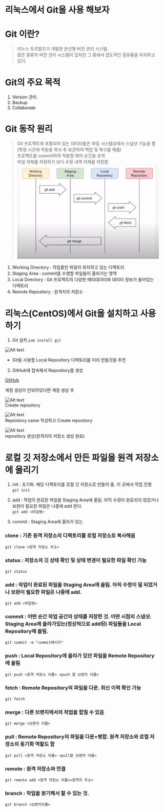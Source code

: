 리눅스에서 Git을 사용 해보자
====================================
# Git 이란?
> 리누스 토르발즈가 개발한 분산형 버전 관리 시스템.   
> 많은 종류의 버전 관리 시스템이 있지만 그 중에서 압도적인 점유율을 차지하고 있다.

# Git의 주요 목적
1. Version 관리
2. Backup
3. Collaborate

# Git 동작 원리
> Git 프로젝트에 포함되어 있는 데이터들은 파일 시스템상에서 스냅샷 기능을 함(특정 시간에 파일을 복사 후 보관하여 백업 및 복구를 해줌)   
> 프로젝트를 commit하여 적용할 때의 순간을 포착   
> 파일 자체를 저장하기 보다 수정 내역 자체를 저장함   
![Alt text](gitimage.png)
1. Working Directory : 작업중인 파일이 위치하고 있는 디렉토리
2. Staging Area : commit을 수행할 파일들이 올라가는 영역
3. Local Directory : Git  프로젝트의 다양한 메타데이터와 데이터 정보가 들어있는 디렉토리
4. Remote Repository : 원격지의 저장소


# 리눅스(CentOS)에서 Git을 설치하고 사용하기
1. Git 설치
```yum install git```   

![Alt text](gitinstall1.png)   

* Git을 사용할 Local Repository 디렉토리를 미리 만들것을 추천

2. GitHub에 접속해서 Repository를 생성

[GitHub](https://github.com "github link")

계정 생성이 안되어있다면 계정 생성 후   
   
![Alt text](gitinstall2.png)   
Create repository   
   
![Alt text](gitinstall3.png)   
Repoistory name 작성하고 Create repository
   
![Alt text](gitinstall4.png)   
repository 생성(원격지의 저장소 생성 완료)   


# 로컬 깃 저장소에서 만든 파일을 원격 저장소에 올리기

1. init : 초기화. 해당 디렉토리를 로컬 깃 저장소로 만들어 줌. 이 곳에서 작업 진행   
```git init```

2. add : 작업이 완료된 파일을 Staging Area에 올림. 아직 수정이 완료되지 않았거나 보완이 필요한 파일은 나중에 add 한다.    
```git add <파일명>```   

3. commit : Staging Area에 올라가 있는
### clone : 기존 원격 저장소의 디렉토리를 로컬 저장소로 복사해옴   
```git clone <원격 저장소 주소>```   

### status : 저장소의 깃 상태 확인 및 상태 변경이 필요한 파일 확인 가능   
```git status```

### add : 작업이 완료된 파일을 Staging Area에 올림. 아직 수정이 덜 되었거나 보완이 필요한 파일은 나중에 add.
```git add <파일명>```   

### commit : 어떤 순간 작업 공간의 상태를 저장한 것. 어떤 시점의 스냅샷. Staging Area에 올라가있는(정상적으로 add된) 파일들을 Local Repository에 올림.   
```git commit -m "commit메시지"```   

### push : Local Repository에 올라가 있던 파일을 Remote Repository에 올림   
```git push <원격 저장소 이름> <push 할 브랜치 이름>```   

### fetch : Remote Repository의 파일을 다운. 최신 이력 확인 가능   
```git fetch```   

### merge : 다른 브랜치에서의 작업을 합칠 수 있음   
```git merge <브랜치 이름>```   

### pull : Remote Repository의 파일을 다운+병합. 원격 저장소와 로컬 저장소의 동기화 역할도 함   
```git pull <원격 저장소 이름> <pull할 브랜치 이름>```   

### remote : 원격 저장소와 연결   
```git remote add <원격 저장소 이름><원격지 주소>```   

### branch : 작업을 분기해서 할 수 있는 것.
```git branch <브랜치이름>```

